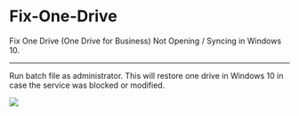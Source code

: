 # Fix-One-Drive

Fix One Drive (One Drive for Business) Not Opening / Syncing in Windows 10. 

----

Run batch file as administrator. This will restore one drive in Windows 10 in case the service was blocked or modified. 

<img src="https://i.imgur.com/31pNAlU.png">

